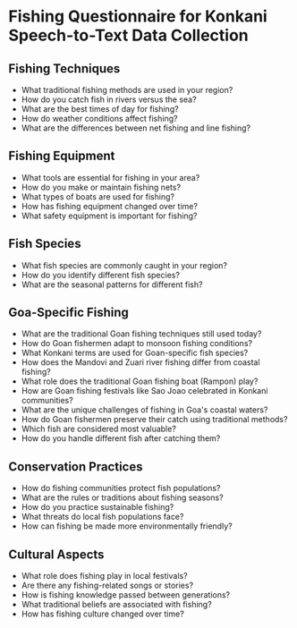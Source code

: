 # Fishing Questionnaire for Konkani Speech-to-Text Data Collection

## Fishing Techniques

- What traditional fishing methods are used in your region?
- How do you catch fish in rivers versus the sea?
- What are the best times of day for fishing?
- How do weather conditions affect fishing?
- What are the differences between net fishing and line fishing?

## Fishing Equipment

- What tools are essential for fishing in your area?
- How do you make or maintain fishing nets?
- What types of boats are used for fishing?
- How has fishing equipment changed over time?
- What safety equipment is important for fishing?

## Fish Species

- What fish species are commonly caught in your region?
- How do you identify different fish species?
- What are the seasonal patterns for different fish?

## Goa-Specific Fishing

- What are the traditional Goan fishing techniques still used today?
- How do Goan fishermen adapt to monsoon fishing conditions?
- What Konkani terms are used for Goan-specific fish species?
- How does the Mandovi and Zuari river fishing differ from coastal fishing?
- What role does the traditional Goan fishing boat (Rampon) play?
- How are Goan fishing festivals like Sao Joao celebrated in Konkani communities?
- What are the unique challenges of fishing in Goa's coastal waters?
- How do Goan fishermen preserve their catch using traditional methods?
- Which fish are considered most valuable?
- How do you handle different fish after catching them?

## Conservation Practices

- How do fishing communities protect fish populations?
- What are the rules or traditions about fishing seasons?
- How do you practice sustainable fishing?
- What threats do local fish populations face?
- How can fishing be made more environmentally friendly?

## Cultural Aspects

- What role does fishing play in local festivals?
- Are there any fishing-related songs or stories?
- How is fishing knowledge passed between generations?
- What traditional beliefs are associated with fishing?
- How has fishing culture changed over time?
